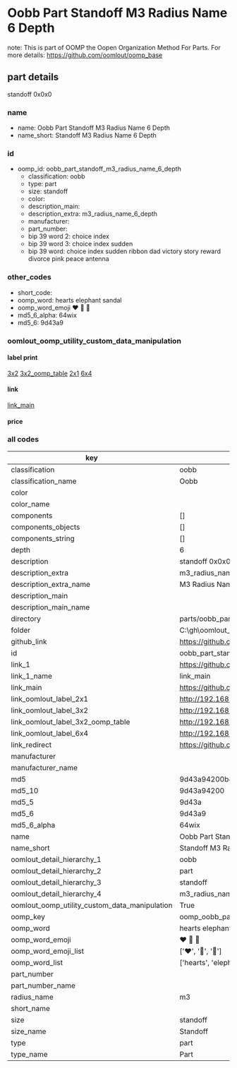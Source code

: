 # Oobb Part Standoff M3 Radius Name 6 Depth  

note: This is part of OOMP the Oopen Organization Method For Parts. For more details: https://github.com/oomlout/oomp_base

##  part details
  



standoff 0x0x0



### name
* name: Oobb Part Standoff M3 Radius Name 6 Depth
* name_short: Standoff M3 Radius Name 6 Depth
### id
* oomp_id: oobb_part_standoff_m3_radius_name_6_depth
  * classification: oobb
  * type: part
  * size: standoff
  * color: 
  * description_main: 
  * description_extra: m3_radius_name_6_depth
  * manufacturer: 
  * part_number: 
  * bip 39 word 2: choice index
  * bip 39 word 3: choice index sudden
  * bip 39 word: choice index sudden ribbon dad victory story reward divorce pink peace antenna

### other_codes
* short_code: 
* oomp_word: hearts elephant sandal
* oomp_word_emoji :hearts: :elephant: :sandal:
* md5_6_alpha: 64wix
* md5_6: 9d43a9






### oomlout_oomp_utility_custom_data_manipulation
#### label print
[3x2](http://192.168.1.245:1112/?label=oomp%2064wix)
[3x2_oomp_table](http://192.168.1.108:1112/?label=oomp%2064wix)
[2x1](http://192.168.1.242:1112/?label=oomp%2064wix)
[6x4](http://192.168.1.55:1112/?label=oomp%2064wix)    

#### link

[link_main](https://github.com/oomlout/oomlout_oobb_version_4_generated_parts/tree/main/navigation_oomp/oobb/part/standoff//m3_radius_name_6_depth/part)                              

#### price







### all codes 
| key | value |  
| --- | --- |  
| classification | oobb |  
| classification_name | Oobb |  
| color |  |  
| color_name |  |  
| components | [] |  
| components_objects | [] |  
| components_string | [] |  
| depth | 6 |  
| description | standoff 0x0x0 |  
| description_extra | m3_radius_name_6_depth |  
| description_extra_name | M3 Radius Name 6 Depth |  
| description_main |  |  
| description_main_name |  |  
| directory | parts/oobb_part_standoff_m3_radius_name_6_depth |  
| folder | C:\gh\oomlout_oobb_version_4_generated_parts\parts\oobb_part_standoff_m3_radius_name_6_depth |  
| github_link | https://github.com/oomlout/oomlout_oomp_part_src/tree/main/parts/oobb_part_standoff_m3_radius_name_6_depth |  
| id | oobb_part_standoff_m3_radius_name_6_depth |  
| link_1 | https://github.com/oomlout/oomlout_oobb_version_4_generated_parts/tree/main/navigation_oomp/oobb/part/standoff//m3_radius_name_6_depth/part |  
| link_1_name | link_main |  
| link_main | https://github.com/oomlout/oomlout_oobb_version_4_generated_parts/tree/main/navigation_oomp/oobb/part/standoff//m3_radius_name_6_depth/part |  
| link_oomlout_label_2x1 | http://192.168.1.242:1112/?label=oomp%2064wix |  
| link_oomlout_label_3x2 | http://192.168.1.245:1112/?label=oomp%2064wix |  
| link_oomlout_label_3x2_oomp_table | http://192.168.1.108:1112/?label=oomp%2064wix |  
| link_oomlout_label_6x4 | http://192.168.1.55:1112/?label=oomp%2064wix |  
| link_redirect | https://github.com/oomlout/oomlout_oobb_version_4_generated_parts/tree/main/parts/hardware_standoff_m3_06 |  
| manufacturer |  |  
| manufacturer_name |  |  
| md5 | 9d43a94200b8bad3ce9b7b91b11cb141 |  
| md5_10 | 9d43a94200 |  
| md5_5 | 9d43a |  
| md5_6 | 9d43a9 |  
| md5_6_alpha | 64wix |  
| name | Oobb Part Standoff M3 Radius Name 6 Depth |  
| name_short | Standoff M3 Radius Name 6 Depth |  
| oomlout_detail_hierarchy_1 | oobb |  
| oomlout_detail_hierarchy_2 | part |  
| oomlout_detail_hierarchy_3 | standoff |  
| oomlout_detail_hierarchy_4 | m3_radius_name_6_depth |  
| oomlout_oomp_utility_custom_data_manipulation | True |  
| oomp_key | oomp_oobb_part_standoff_m3_radius_name_6_depth |  
| oomp_word | hearts elephant sandal |  
| oomp_word_emoji | :hearts: :elephant: :sandal: |  
| oomp_word_emoji_list | [':hearts:', ':elephant:', ':sandal:'] |  
| oomp_word_list | ['hearts', 'elephant', 'sandal'] |  
| part_number |  |  
| part_number_name |  |  
| radius_name | m3 |  
| short_name |  |  
| size | standoff |  
| size_name | Standoff |  
| type | part |  
| type_name | Part |  
